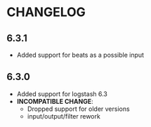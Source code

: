 # CHANGELOG

## 6.3.1

* Added support for beats as a possible input

## 6.3.0

* Added support for logstash 6.3
* **INCOMPATIBLE CHANGE**:
  - Dropped support for older versions
  - input/output/filter rework
